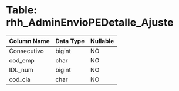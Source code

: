 # Table: rhh_AdminEnvioPEDetalle_Ajuste

| Column Name | Data Type | Nullable |
|-------------|-----------|----------|
| Consecutivo | bigint | NO |
| cod_emp | char | NO |
| IDL_num | bigint | NO |
| cod_cia | char | NO |
